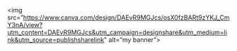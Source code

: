
<img src=”https://www.canva.com/design/DAEvR9MGJcs/osX0fzBARt9zYKJ_CmY3nA/view?utm_content=DAEvR9MGJcs&utm_campaign=designshare&utm_medium=link&utm_source=publishsharelink" alt=”my banner”>
